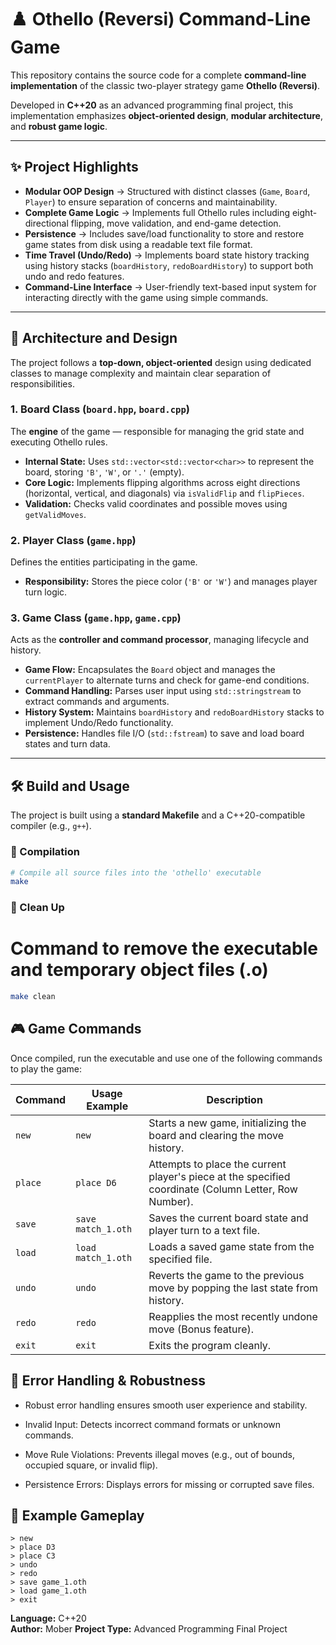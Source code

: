 # ♟️ Othello (Reversi) Command-Line Game

This repository contains the source code for a complete **command-line implementation** of the classic two-player strategy game **Othello (Reversi)**.

Developed in **C++20** as an advanced programming final project, this implementation emphasizes **object-oriented design**, **modular architecture**, and **robust game logic**.

---

## ✨ Project Highlights

- **Modular OOP Design** → Structured with distinct classes (`Game`, `Board`, `Player`) to ensure separation of concerns and maintainability.  
- **Complete Game Logic** → Implements full Othello rules including eight-directional flipping, move validation, and end-game detection.  
- **Persistence** → Includes save/load functionality to store and restore game states from disk using a readable text file format.  
- **Time Travel (Undo/Redo)** → Implements board state history tracking using history stacks (`boardHistory`, `redoBoardHistory`) to support both undo and redo features.  
- **Command-Line Interface** → User-friendly text-based input system for interacting directly with the game using simple commands.

---

## 📐 Architecture and Design

The project follows a **top-down, object-oriented** design using dedicated classes to manage complexity and maintain clear separation of responsibilities.

### 1. Board Class (`board.hpp`, `board.cpp`)
The **engine** of the game — responsible for managing the grid state and executing Othello rules.

- **Internal State:** Uses `std::vector<std::vector<char>>` to represent the board, storing `'B'`, `'W'`, or `'.'` (empty).  
- **Core Logic:** Implements flipping algorithms across eight directions (horizontal, vertical, and diagonals) via `isValidFlip` and `flipPieces`.  
- **Validation:** Checks valid coordinates and possible moves using `getValidMoves`.

### 2. Player Class (`game.hpp`)
Defines the entities participating in the game.

- **Responsibility:** Stores the piece color (`'B'` or `'W'`) and manages player turn logic.

### 3. Game Class (`game.hpp`, `game.cpp`)
Acts as the **controller and command processor**, managing lifecycle and history.

- **Game Flow:** Encapsulates the `Board` object and manages the `currentPlayer` to alternate turns and check for game-end conditions.  
- **Command Handling:** Parses user input using `std::stringstream` to extract commands and arguments.  
- **History System:** Maintains `boardHistory` and `redoBoardHistory` stacks to implement Undo/Redo functionality.  
- **Persistence:** Handles file I/O (`std::fstream`) to save and load board states and turn data.

---

## 🛠️ Build and Usage

The project is built using a **standard Makefile** and a C++20-compatible compiler (e.g., `g++`).

### 🧩 Compilation
```bash
# Compile all source files into the 'othello' executable
make
```
### 🧹 Clean Up
# Command to remove the executable and temporary object files (.o)
```bash 
make clean
```
## 🎮 Game Commands

Once compiled, run the executable and use one of the following commands to play the game:

| **Command** | **Usage Example** | **Description** |
|--------------|------------------|-----------------|
| `new` | `new` | Starts a new game, initializing the board and clearing the move history. |
| `place` | `place D6` | Attempts to place the current player's piece at the specified coordinate (Column Letter, Row Number). |
| `save` | `save match_1.oth` | Saves the current board state and player turn to a text file. |
| `load` | `load match_1.oth` | Loads a saved game state from the specified file. |
| `undo` | `undo` | Reverts the game to the previous move by popping the last state from history. |
| `redo` | `redo` | Reapplies the most recently undone move (Bonus feature). |
| `exit` | `exit` | Exits the program cleanly. |


## 🧱 Error Handling & Robustness

- Robust error handling ensures smooth user experience and stability.

- Invalid Input: Detects incorrect command formats or unknown commands.

- Move Rule Violations: Prevents illegal moves (e.g., out of bounds, occupied square, or invalid flip).

- Persistence Errors: Displays errors for missing or corrupted save files.
## 🧩 Example Gameplay

```text
> new
> place D3
> place C3
> undo
> redo
> save game_1.oth
> load game_1.oth
> exit
``` 
**Language:** C++20  
**Author:** Mober
**Project Type:** Advanced Programming Final Project
